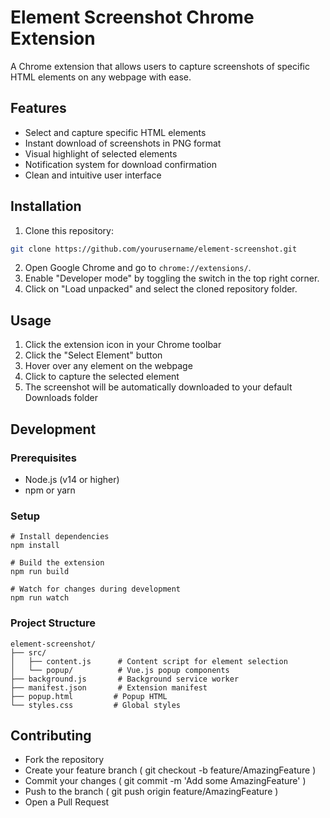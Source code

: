 # Element Screenshot Chrome Extension

A Chrome extension that allows users to capture screenshots of specific HTML elements on any webpage with ease.

## Features

- Select and capture specific HTML elements
- Instant download of screenshots in PNG format
- Visual highlight of selected elements
- Notification system for download confirmation
- Clean and intuitive user interface

## Installation

1. Clone this repository:
```bash
git clone https://github.com/yourusername/element-screenshot.git
```
2. Open Google Chrome and go to `chrome://extensions/`.
3. Enable "Developer mode" by toggling the switch in the top right corner.
4. Click on "Load unpacked" and select the cloned repository folder.
## Usage
1. Click the extension icon in your Chrome toolbar
2. Click the "Select Element" button
3. Hover over any element on the webpage
4. Click to capture the selected element
5. The screenshot will be automatically downloaded to your default Downloads folder

## Development
### Prerequisites
- Node.js (v14 or higher)
- npm or yarn
### Setup
```
# Install dependencies
npm install

# Build the extension
npm run build

# Watch for changes during development
npm run watch
```
### Project Structure
```
element-screenshot/
├── src/
│   ├── content.js      # Content script for element selection
│   └── popup/          # Vue.js popup components
├── background.js       # Background service worker
├── manifest.json       # Extension manifest
├── popup.html         # Popup HTML
└── styles.css         # Global styles
```
## Contributing
- Fork the repository
- Create your feature branch ( git checkout -b feature/AmazingFeature )
- Commit your changes ( git commit -m 'Add some AmazingFeature' )
- Push to the branch ( git push origin feature/AmazingFeature )
- Open a Pull Request

